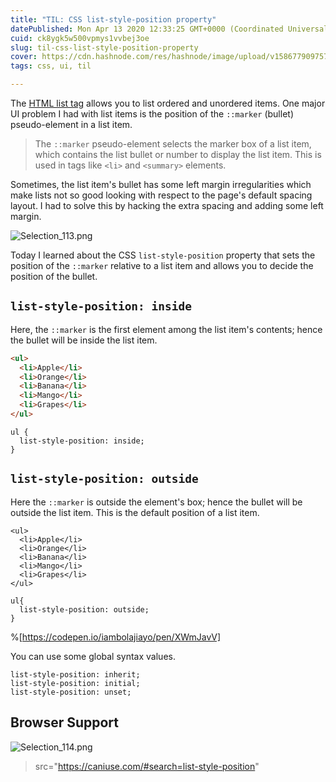 ```yaml
---
title: "TIL: CSS list-style-position property"
datePublished: Mon Apr 13 2020 12:33:25 GMT+0000 (Coordinated Universal Time)
cuid: ck8ygk5w500vpmys1vvbej3oe
slug: til-css-list-style-position-property
cover: https://cdn.hashnode.com/res/hashnode/image/upload/v1586779097573/4Bqfhn9jA.png
tags: css, ui, til

---
```


The [HTML list tag](https://www.w3schools.com/html/html_lists.asp) allows you to list ordered and unordered items. One major UI problem I had with list items is the position of the `::marker` (bullet) pseudo-element in a list item.

> The `::marker` pseudo-element selects the marker box of a list item, which contains the list bullet or number to display the list item. This is used in tags like `<li>` and `<summary>` elements.

Sometimes, the list item's bullet has some left margin irregularities which make lists not so good looking with respect to the page's default spacing layout. I had to solve this by hacking the extra spacing and adding some left margin.

![Selection_113.png](https://cdn.hashnode.com/res/hashnode/image/upload/v1586561336507/svIS5MRMw.png)

Today I learned about the CSS `list-style-position` property that sets the position of the `::marker` relative to a list item and allows you to decide the position of the bullet.

## `list-style-position: inside`

Here, the `::marker` is the first element among the list item's contents; hence the bullet will be inside the list item.

```html
<ul>
  <li>Apple</li>
  <li>Orange</li>
  <li>Banana</li>
  <li>Mango</li>
  <li>Grapes</li>
</ul>
```
```
ul {
  list-style-position: inside;
}
```

## `list-style-position: outside`

Here the `::marker` is outside the element's box; hence the bullet will be outside the list item. This is the default position of a list item.

```
<ul>
  <li>Apple</li>
  <li>Orange</li>
  <li>Banana</li>
  <li>Mango</li>
  <li>Grapes</li>
</ul>
```
```
ul{
  list-style-position: outside;
}
```

%[https://codepen.io/iambolajiayo/pen/XWmJavV]

You can use some global syntax values.

```
list-style-position: inherit;
list-style-position: initial;
list-style-position: unset;
```


## Browser Support

![Selection_114.png](https://cdn.hashnode.com/res/hashnode/image/upload/v1586778268632/lHU4mdfKI.png)
> src="https://caniuse.com/#search=list-style-position"